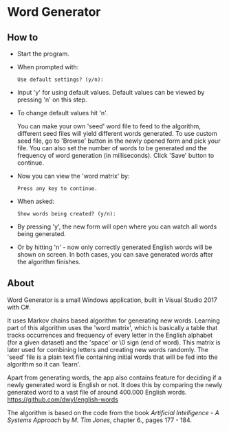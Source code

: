 # Word Generator

## How to

* Start the program.

* When prompted with:

  `Use default settings? (y/n):  `

* Input 'y' for using default values. Default values can be viewed by pressing 'n' on this step.

* To change default values hit 'n'. 

  
    You can make your own 'seed' word file to feed to the algorithm, different seed files will yield different words generated. To use    custom seed file, go to 'Browse' button in the newly opened form and pick your file. You can also set the number of words to be   generated and the frequency of word generation (in milliseconds). Click 'Save' button to continue.

* Now you can view the 'word matrix' by:

  `Press any key to continue.`

* When asked:

  `Show words being created? (y/n):  `

* By pressing 'y', the new form will open where you can watch all words being generated. 

* Or by hitting 'n' - now only correctly generated English words will be shown on screen. In both cases, you can save generated words after the algorithm finishes.

## About

Word Generator is a small Windows application, built in Visual Studio 2017 with C#.

It uses Markov chains based algorithm for generating new words. Learning part of this algorithm uses the 'word matrix', which is basically a table that tracks occurrences and frequency of every letter in the English alphabet (for a given dataset) and the 'space' or \0 sign (end of word). This matrix is later used for combining letters and creating new words randomly. The 'seed' file is a plain text file containing initial words that will be fed into the algorithm so it can 'learn'.

Apart from generating words, the app also contains feature for deciding if a newly generated word is English or not. It does this by comparing the newly generated word to a vast file of around 400.000 English words. https://github.com/dwyl/english-words

The algorithm is based on the code from the book _Artificial Intelligence -  A Systems Approach_ by _M. Tim Jones_, chapter 6., pages 177 - 184.
